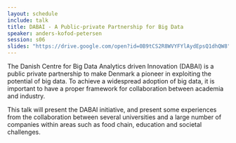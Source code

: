 ```yaml
---
layout: schedule
include: talk
title: DABAI - A Public-private Partnership for Big Data
speaker: anders-kofod-petersen
session: s06
slides: "https://drive.google.com/open?id=0B9tCS2R8WVYFYlAydEpsQ1dhQW8"
---
```


The Danish Centre for Big Data Analytics driven Innovation (DABAI) is a public
private partnership to make Denmark a pioneer in exploiting the potential of big
data. To achieve a widespread adoption of big data, it is important to have a
proper framework for collaboration between academia and industry.

This talk will present the DABAI initiative, and present some experiences from
the collaboration between several universities and a large number of companies
within areas such as food chain, education and societal challenges.
